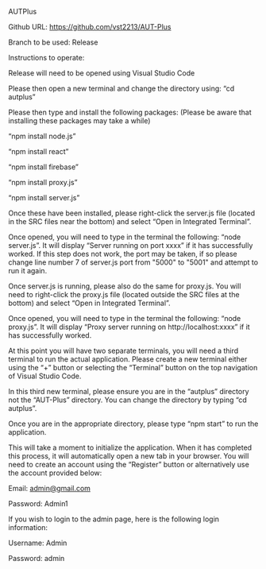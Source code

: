 AUTPlus 

Github URL: https://github.com/vst2213/AUT-Plus 

Branch to be used: Release 

 
Instructions to operate: 

Release will need to be opened using Visual Studio Code 

Please then open a new terminal and change the directory using: “cd autplus” 

Please then type and install the following packages:
(Please be aware that installing these packages may take a while) 

“npm install node.js” 

“npm install react” 

“npm install firebase” 

“npm install proxy.js”

“npm install server.js” 

Once these have been installed, please right-click the server.js file (located in the SRC files near the bottom) and select “Open in Integrated Terminal”. 

Once opened, you will need to type in the terminal the following: “node server.js”. It will display “Server running on port xxxx” if it has successfully worked. If this step does not work, the port may be taken, if so please change line number 7 of server.js port from "5000" to "5001" and attempt to run it again.

Once server.js is running, please also do the same for proxy.js. You will need to right-click the proxy.js file (located outside the SRC files at the bottom) and select “Open in Integrated Terminal”. 

Once opened, you will need to type in the terminal the following: “node proxy.js”. It will display “Proxy server running on http://localhost:xxxx” if it has successfully worked. 

At this point you will have two separate terminals, you will need a third terminal to run the actual application. Please create a new terminal either using the “+” button or selecting the “Terminal” button on the top navigation of Visual Studio Code. 

In this third new terminal, please ensure you are in the “autplus” directory not the “AUT-Plus” directory. You can change the directory by typing “cd autplus”. 

Once you are in the appropriate directory, please type “npm start” to run the application.  

This will take a moment to initialize the application. When it has completed this process, it will automatically open a new tab in your browser. You will need to create an account using the “Register” button or alternatively use the account provided below: 

Email: admin@gmail.com 

Password: Admin1 

If you wish to login to the admin page, here is the following login information: 

Username: Admin 

Password: admin 

 
